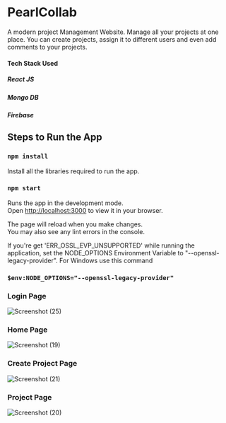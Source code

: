 # PearlCollab

A modern project Management Website. Manage all your projects at one place. You can create projects, assign it to different users and even add comments to your projects.
#### Tech Stack Used
##### React JS
##### Mongo DB
##### Firebase


## Steps to Run the App

### `npm install`

Install all the libraries required to run the app.

### `npm start`

Runs the app in the development mode.\
Open [http://localhost:3000](http://localhost:3000) to view it in your browser.

The page will reload when you make changes.\
You may also see any lint errors in the console.

If you're get 'ERR_OSSL_EVP_UNSUPPORTED' while running the application, set the NODE_OPTIONS Environment Variable to "--openssl-legacy-provider". For Windows use this command
### `$env:NODE_OPTIONS="--openssl-legacy-provider"`

### Login Page
![Screenshot (25)](https://user-images.githubusercontent.com/47482137/213913911-e8a75d8b-0395-44fc-9f4b-d93314f12d89.png)

### Home Page
![Screenshot (19)](https://user-images.githubusercontent.com/47482137/213913986-f6a33bd3-b459-4296-a6c5-1c37626df1a3.png)

### Create Project Page
![Screenshot (21)](https://user-images.githubusercontent.com/47482137/213913942-d15ef418-17ac-4346-8270-e25fdc37a270.png)

### Project Page
![Screenshot (20)](https://user-images.githubusercontent.com/47482137/213914023-c0f68ee6-adcf-46bb-8582-6fe265d953bb.png)
